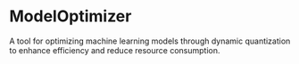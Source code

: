 # ModelOptimizer
A tool for optimizing machine learning models through dynamic quantization to enhance efficiency and reduce resource consumption.
